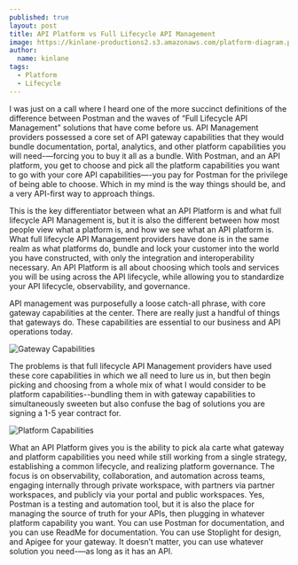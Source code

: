 ```yaml
---
published: true
layout: post
title: API Platform vs Full Lifecycle API Management
image: https://kinlane-productions2.s3.amazonaws.com/platform-diagram.png
author:
  name: kinlane
tags:
  - Platform
  - Lifecycle
---
```

I was just on a call where I heard one of the more succinct definitions of the difference between Postman and the waves of “Full Lifecycle API Management” solutions that have come before us. API Management providers possessed a core set of API gateway capabilities that they would bundle documentation, portal, analytics, and other platform capabilities you will need-—forcing you to buy it all as a bundle. With Postman, and an API platform, you get to choose and pick all the platform capabilities you want to go with your core API capabilities—-you pay for Postman for the privilege of being able to choose. Which in my mind is the way things should be, and a very API-first way to approach things.

This is the key differentiator between what an API Platform is and what full lifecycle API Management is, but it is also the different between how most people view what a platform is, and how we see what an API platform is. What full lifecycle API Management providers have done is in the same realm as what platforms do, bundle and lock your customer into the world you have constructed, with only the integration and interoperability necessary. An API Platform is all about choosing which tools and services you will be using across the API lifecycle, while allowing you to standardize your API lifecycle, observability, and governance.

API management was purposefully a loose catch-all phrase, with core gateway capabilities at the center. There are really just a handful of things that gateways do. These capabilities are essential to our business and API operations today.

![Gateway Capabilities](https://kinlane-productions2.s3.amazonaws.com/gateway-capabilities.png)

The problems is that full lifecycle API Management providers have used these core capabilities in which we all need to lure us in, but then begin picking and choosing from a whole mix of what I would consider to be platform capabilities--bundling them in with gateway capabilities to simultaneously sweeten but also confuse the bag of solutions you are signing a 1-5 year contract for.

![Platform Capabilities](https://kinlane-productions2.s3.amazonaws.com/platform-capabilities-tag-cloud.png)

What an API Platform gives you is the ability to pick ala carte what gateway and platform capabilities you need while still working from a single strategy, establishing a common lifecycle, and realizing platform governance. The focus is on observability, collaboration, and automation across teams, engaging internally through private workspace, with partners via partner workspaces, and publicly via your portal and public workspaces. Yes, Postman is a testing and automation tool, but it is also the place for managing the source of truth for your APIs, then plugging in whatever platform capability you want. You can use Postman for documentation, and you can use ReadMe for documentation. You can use Stoplight for design, and Apigee for your gateway. It doesn’t matter, you can use whatever solution you need-—as long as it has an API.